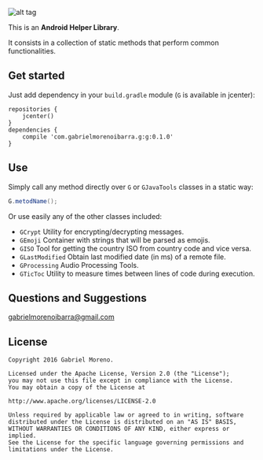 ![alt tag](http://gabrielmorenoibarra.com/images/logo_g.png)

This is an **Android Helper Library**.

It consists in a collection of static methods that perform common functionalities.

## Get started
Just add dependency in your `build.gradle` module (`G` is available in jcenter):
```
repositories {
    jcenter()
}
dependencies {
    compile 'com.gabrielmorenoibarra.g:g:0.1.0'
}
```

## Use
Simply call any method directly over `G` or `GJavaTools` classes in a static way:

```java
G.metodName();
```

Or use easily any of the other classes included:

- `GCrypt` Utility for encrypting/decrypting messages.
- `GEmoji` Container with strings that will be parsed as emojis.
- `GISO` Tool for getting the country ISO from country code and vice versa.
- `GLastModified` Obtain last modified date (in ms) of a remote file.
- `GProcessing` Audio Processing Tools.
- `GTicToc` Utility to measure times between lines of code during execution.

## Questions and Suggestions
[gabrielmorenoibarra@gmail.com](mailto:gabrielmorenoibarra@gmail.com)

## License
    Copyright 2016 Gabriel Moreno.

    Licensed under the Apache License, Version 2.0 (the "License");
    you may not use this file except in compliance with the License.
    You may obtain a copy of the License at

    http://www.apache.org/licenses/LICENSE-2.0

    Unless required by applicable law or agreed to in writing, software
    distributed under the License is distributed on an "AS IS" BASIS,
    WITHOUT WARRANTIES OR CONDITIONS OF ANY KIND, either express or implied.
    See the License for the specific language governing permissions and
    limitations under the License.
